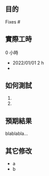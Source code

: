 ## 目的

Fixes #

## 實際工時

0 小時

- 2022/01/01 2 h
-

## 如何測試

1.
2.

## 預期結果

blablabla...

## 其它修改

- a
- b
